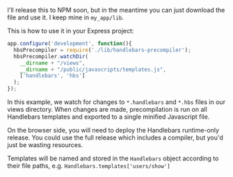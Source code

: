 I'll release this to NPM soon, but in the meantime you can just download the file and use it.
I keep mine in ```my_app/lib```.

This is how to use it in your Express project:

```javascript
app.configure('development', function(){
  hbsPrecompiler = require('./lib/handlebars-precompiler');
  hbsPrecompiler.watchDir(
    __dirname + "/views",
    __dirname + "/public/javascripts/templates.js",
    ['handlebars', 'hbs']
  );
});
```

In this example, we watch for changes to ```*.handlebars``` and ```*.hbs``` files in our views directory.
When changes are made, precompilation is run on all Handlebars templates and exported to a single minified
Javascript file.

On the browser side, you will need to deploy the Handlebars runtime-only release.
You could use the full release which includes a compiler, but you'd just be wasting resources.

Templates will be named and stored in the ```Handlebars``` object according to their file paths,
e.g. ```Handlebars.templates['users/show']```
